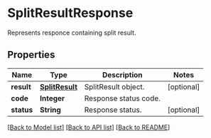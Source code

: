 ﻿
# SplitResultResponse
Represents responce containing split result.

## Properties
Name | Type | Description | Notes
------------ | ------------- | ------------- | -------------
**result** | [**SplitResult**](SplitResult.md) | SplitResult object. | [optional]
**code** | **Integer** | Response status code. | 
**status** | **String** | Response status. | [optional]


[[Back to Model list]](../README.md#documentation-for-models) [[Back to API list]](../README.md#documentation-for-api-endpoints) [[Back to README]](../README.md)


